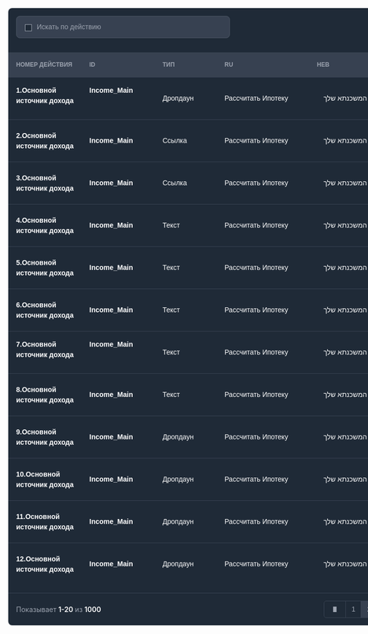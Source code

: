 <div data-language="RU" data-state="Default" style="width: 925px; background: var(--gray-800, #1F2A37); box-shadow: 0px 1px 2px -1px rgba(0, 0, 0, 0.10); border-radius: 8px; flex-direction: column; justify-content: flex-start; align-items: flex-start; display: inline-flex">
  <div data-language="RU" data-show-datepicker="false" data-state="Default" style="align-self: stretch; padding: 16px; justify-content: space-between; align-items: center; display: inline-flex">
    <div style="width: 893px; height: 42px; position: relative">
      <div style="width: 403px; height: 42px; left: 0px; top: 0px; position: absolute">
        <div data-dark-mode="True" data-language="RU" data-show-helper-text="false" data-show-label="false" data-show-left-icon="true" data-show-placeholder="true" data-show-right-icon="false" data-size="Regular" data-state="Normal" style="left: 0px; top: 0px; position: absolute; flex-direction: column; justify-content: flex-start; align-items: flex-start; gap: 8px; display: inline-flex">
          <div style="width: 403px; padding-left: 16px; padding-right: 16px; padding-top: 12px; padding-bottom: 12px; background: var(--gray-700, #374151); border-radius: 8px; outline: 1px var(--gray-600, #4B5563) solid; outline-offset: -1px; justify-content: flex-start; align-items: center; gap: 10px; display: inline-flex">
            <div style="justify-content: flex-start; align-items: center; gap: 10px; display: flex">
              <div style="width: 16px; height: 16px; position: relative; overflow: hidden">
                <div style="width: 12px; height: 12px; left: 2px; top: 2px; position: absolute; background: var(--gray-800, #1F2A37); border: 1px var(--gray-400, #9CA3AF) solid"></div>
              </div>
              <div style="justify-content: center; display: flex; flex-direction: column; color: var(--gray-400, #9CA3AF); font-size: 14px; font-family: Arimo; font-weight: 400; line-height: 21px; word-wrap: break-word">Искать по действию</div>
            </div>
          </div>
        </div>
      </div>
      <div data-color="Alternative Dark" data-icon-only="False" data-outline="True" data-show-button-text="true" data-show-left-icon="true" data-show-right-icon="false" data-size="xs" data-state="Default" style="padding-left: 12px; padding-right: 12px; padding-top: 8px; padding-bottom: 8px; left: 794px; top: 4px; position: absolute; background: var(--gray-800, #1F2A37); border-radius: 8px; outline: 1px var(--gray-600, #4B5563) solid; outline-offset: -1px; justify-content: center; align-items: center; gap: 8px; display: inline-flex">
        <div style="width: 16px; height: 16px; position: relative; overflow: hidden">
          <div style="width: 13.33px; height: 12.33px; left: 1.33px; top: 1.83px; position: absolute; background: var(--gray-50, #F9FAFB)"></div>
        </div>
        <div style="color: var(--gray-50, #F9FAFB); font-size: 12px; font-family: Arimo; font-weight: 500; line-height: 18px; word-wrap: break-word">Фильтры</div>
      </div>
    </div>
  </div>
  <div style="align-self: stretch; justify-content: flex-start; align-items: center; display: inline-flex">
    <div style="width: 149px; flex-direction: column; justify-content: flex-start; align-items: flex-start; display: inline-flex">
      <div style="align-self: stretch; padding: 16px; background: var(--gray-700, #374151); justify-content: flex-start; align-items: center; display: inline-flex">
        <div style="color: var(--gray-400, #9CA3AF); font-size: 12px; font-family: Arimo; font-weight: 600; text-transform: uppercase; line-height: 18px; word-wrap: break-word">Номер действия</div>
      </div>
      <div style="align-self: stretch; height: 1px; background: var(--gray-700, #374151)"></div>
      <div style="align-self: stretch; height: 53px; padding: 16px; flex-direction: column; justify-content: flex-start; align-items: center; display: flex">
        <div style="align-self: stretch; justify-content: flex-start; align-items: center; gap: 8px; display: inline-flex">
          <div style="flex: 1 1 0; color: var(--white, white); font-size: 14px; font-family: Arimo; font-weight: 600; line-height: 21px; word-wrap: break-word">1.Основной источник дохода</div>
        </div>
      </div>
      <div style="align-self: stretch; height: 1px; background: var(--gray-700, #374151)"></div>
      <div style="align-self: stretch; height: 53px; padding: 16px; border-top-left-radius: 8px; border-bottom-left-radius: 8px; justify-content: flex-start; align-items: center; display: inline-flex">
        <div style="flex: 1 1 0; align-self: stretch; justify-content: center; align-items: center; gap: 8px; display: flex">
          <div style="flex: 1 1 0; color: var(--white, white); font-size: 14px; font-family: Arimo; font-weight: 600; line-height: 21px; word-wrap: break-word">2.Основной источник дохода</div>
        </div>
      </div>
      <div style="align-self: stretch; height: 1px; background: var(--gray-700, #374151)"></div>
      <div style="align-self: stretch; height: 53px; padding: 16px; justify-content: flex-start; align-items: center; display: inline-flex">
        <div style="flex: 1 1 0; align-self: stretch; justify-content: center; align-items: center; gap: 8px; display: flex">
          <div style="flex: 1 1 0; color: var(--white, white); font-size: 14px; font-family: Arimo; font-weight: 600; line-height: 21px; word-wrap: break-word">3.Основной источник дохода</div>
        </div>
      </div>
      <div style="align-self: stretch; height: 1px; background: var(--gray-700, #374151)"></div>
      <div style="align-self: stretch; height: 53px; padding: 16px; border-top-left-radius: 8px; border-bottom-left-radius: 8px; justify-content: flex-start; align-items: center; display: inline-flex">
        <div style="flex: 1 1 0; align-self: stretch; justify-content: center; align-items: center; gap: 8px; display: flex">
          <div style="flex: 1 1 0; color: var(--white, white); font-size: 14px; font-family: Arimo; font-weight: 600; line-height: 21px; word-wrap: break-word">4.Основной источник дохода</div>
        </div>
      </div>
      <div style="align-self: stretch; height: 1px; background: var(--gray-700, #374151)"></div>
      <div style="align-self: stretch; height: 53px; padding: 16px; justify-content: flex-start; align-items: center; display: inline-flex">
        <div style="flex: 1 1 0; align-self: stretch; justify-content: center; align-items: center; gap: 8px; display: flex">
          <div style="flex: 1 1 0; color: var(--white, white); font-size: 14px; font-family: Arimo; font-weight: 600; line-height: 21px; word-wrap: break-word">5.Основной источник дохода</div>
        </div>
      </div>
      <div style="align-self: stretch; height: 1px; background: var(--gray-700, #374151)"></div>
      <div style="align-self: stretch; height: 53px; padding: 16px; border-top-left-radius: 8px; border-bottom-left-radius: 8px; justify-content: flex-start; align-items: center; display: inline-flex">
        <div style="flex: 1 1 0; align-self: stretch; justify-content: center; align-items: center; gap: 8px; display: flex">
          <div style="flex: 1 1 0; color: var(--white, white); font-size: 14px; font-family: Arimo; font-weight: 600; line-height: 21px; word-wrap: break-word">6.Основной источник дохода</div>
        </div>
      </div>
      <div style="align-self: stretch; height: 1px; background: var(--gray-700, #374151)"></div>
      <div style="align-self: stretch; height: 53px; padding: 16px; flex-direction: column; justify-content: flex-start; align-items: center; display: flex">
        <div style="align-self: stretch; justify-content: flex-start; align-items: center; gap: 8px; display: inline-flex">
          <div style="flex: 1 1 0; color: var(--white, white); font-size: 14px; font-family: Arimo; font-weight: 600; line-height: 21px; word-wrap: break-word">7.Основной источник дохода</div>
        </div>
      </div>
      <div style="align-self: stretch; height: 1px; background: var(--gray-700, #374151)"></div>
      <div style="align-self: stretch; height: 53px; padding: 16px; border-top-left-radius: 8px; border-bottom-left-radius: 8px; justify-content: flex-start; align-items: center; display: inline-flex">
        <div style="flex: 1 1 0; align-self: stretch; justify-content: center; align-items: center; gap: 8px; display: flex">
          <div style="flex: 1 1 0; color: var(--white, white); font-size: 14px; font-family: Arimo; font-weight: 600; line-height: 21px; word-wrap: break-word">8.Основной источник дохода</div>
        </div>
      </div>
      <div style="align-self: stretch; height: 1px; background: var(--gray-700, #374151)"></div>
      <div style="align-self: stretch; height: 53px; padding: 16px; justify-content: flex-start; align-items: center; display: inline-flex">
        <div style="flex: 1 1 0; align-self: stretch; justify-content: center; align-items: center; gap: 8px; display: flex">
          <div style="flex: 1 1 0; color: var(--white, white); font-size: 14px; font-family: Arimo; font-weight: 600; line-height: 21px; word-wrap: break-word">9.Основной источник дохода</div>
        </div>
      </div>
      <div style="align-self: stretch; height: 1px; background: var(--gray-700, #374151)"></div>
      <div style="align-self: stretch; height: 53px; padding: 16px; border-top-left-radius: 8px; border-bottom-left-radius: 8px; justify-content: flex-start; align-items: center; display: inline-flex">
        <div style="flex: 1 1 0; align-self: stretch; justify-content: center; align-items: center; gap: 8px; display: flex">
          <div style="flex: 1 1 0; color: var(--white, white); font-size: 14px; font-family: Arimo; font-weight: 600; line-height: 21px; word-wrap: break-word">10.Основной источник дохода</div>
        </div>
      </div>
      <div style="align-self: stretch; height: 1px; background: var(--gray-700, #374151)"></div>
      <div style="align-self: stretch; height: 53px; padding: 16px; justify-content: flex-start; align-items: center; display: inline-flex">
        <div style="flex: 1 1 0; align-self: stretch; justify-content: center; align-items: center; gap: 8px; display: flex">
          <div style="flex: 1 1 0; color: var(--white, white); font-size: 14px; font-family: Arimo; font-weight: 600; line-height: 21px; word-wrap: break-word">11.Основной источник дохода</div>
        </div>
      </div>
      <div style="align-self: stretch; height: 1px; background: var(--gray-700, #374151)"></div>
      <div style="align-self: stretch; height: 53px; padding: 16px; border-top-left-radius: 8px; border-bottom-left-radius: 8px; justify-content: flex-start; align-items: center; display: inline-flex">
        <div style="flex: 1 1 0; align-self: stretch; justify-content: center; align-items: center; gap: 8px; display: flex">
          <div style="flex: 1 1 0; color: var(--white, white); font-size: 14px; font-family: Arimo; font-weight: 600; line-height: 21px; word-wrap: break-word">12.Основной источник дохода</div>
        </div>
      </div>
    </div>
    <div style="width: 149px; flex-direction: column; justify-content: flex-start; align-items: flex-start; display: inline-flex">
      <div style="align-self: stretch; padding: 16px; background: var(--gray-700, #374151); justify-content: flex-start; align-items: center; display: inline-flex">
        <div style="color: var(--gray-400, #9CA3AF); font-size: 12px; font-family: Arimo; font-weight: 600; text-transform: uppercase; line-height: 18px; word-wrap: break-word">ID</div>
      </div>
      <div style="align-self: stretch; height: 1px; background: var(--gray-700, #374151)"></div>
      <div style="align-self: stretch; height: 53px; padding: 16px; flex-direction: column; justify-content: flex-start; align-items: center; display: flex">
        <div style="align-self: stretch; justify-content: flex-start; align-items: center; gap: 8px; display: inline-flex">
          <div style="flex: 1 1 0; color: var(--white, white); font-size: 14px; font-family: Arimo; font-weight: 600; line-height: 21px; word-wrap: break-word">Income_Main</div>
        </div>
      </div>
      <div style="align-self: stretch; height: 1px; background: var(--gray-700, #374151)"></div>
      <div style="align-self: stretch; height: 53px; padding: 16px; border-top-left-radius: 8px; border-bottom-left-radius: 8px; justify-content: flex-start; align-items: center; display: inline-flex">
        <div style="flex: 1 1 0; align-self: stretch; justify-content: center; align-items: center; gap: 8px; display: flex">
          <div style="flex: 1 1 0; color: var(--white, white); font-size: 14px; font-family: Arimo; font-weight: 600; line-height: 21px; word-wrap: break-word">Income_Main</div>
        </div>
      </div>
      <div style="align-self: stretch; height: 1px; background: var(--gray-700, #374151)"></div>
      <div style="align-self: stretch; height: 53px; padding: 16px; justify-content: flex-start; align-items: center; display: inline-flex">
        <div style="flex: 1 1 0; align-self: stretch; justify-content: center; align-items: center; gap: 8px; display: flex">
          <div style="flex: 1 1 0; color: var(--white, white); font-size: 14px; font-family: Arimo; font-weight: 600; line-height: 21px; word-wrap: break-word">Income_Main</div>
        </div>
      </div>
      <div style="align-self: stretch; height: 1px; background: var(--gray-700, #374151)"></div>
      <div style="align-self: stretch; height: 53px; padding: 16px; border-top-left-radius: 8px; border-bottom-left-radius: 8px; justify-content: flex-start; align-items: center; display: inline-flex">
        <div style="flex: 1 1 0; align-self: stretch; justify-content: center; align-items: center; gap: 8px; display: flex">
          <div style="flex: 1 1 0; color: var(--white, white); font-size: 14px; font-family: Arimo; font-weight: 600; line-height: 21px; word-wrap: break-word">Income_Main</div>
        </div>
      </div>
      <div style="align-self: stretch; height: 1px; background: var(--gray-700, #374151)"></div>
      <div style="align-self: stretch; height: 53px; padding: 16px; justify-content: flex-start; align-items: center; display: inline-flex">
        <div style="flex: 1 1 0; align-self: stretch; justify-content: center; align-items: center; gap: 8px; display: flex">
          <div style="flex: 1 1 0; color: var(--white, white); font-size: 14px; font-family: Arimo; font-weight: 600; line-height: 21px; word-wrap: break-word">Income_Main</div>
        </div>
      </div>
      <div style="align-self: stretch; height: 1px; background: var(--gray-700, #374151)"></div>
      <div style="align-self: stretch; height: 53px; padding: 16px; border-top-left-radius: 8px; border-bottom-left-radius: 8px; justify-content: flex-start; align-items: center; display: inline-flex">
        <div style="flex: 1 1 0; align-self: stretch; justify-content: center; align-items: center; gap: 8px; display: flex">
          <div style="flex: 1 1 0; color: var(--white, white); font-size: 14px; font-family: Arimo; font-weight: 600; line-height: 21px; word-wrap: break-word">Income_Main</div>
        </div>
      </div>
      <div style="align-self: stretch; height: 1px; background: var(--gray-700, #374151)"></div>
      <div style="align-self: stretch; height: 53px; padding: 16px; flex-direction: column; justify-content: flex-start; align-items: center; display: flex">
        <div style="align-self: stretch; justify-content: flex-start; align-items: center; gap: 8px; display: inline-flex">
          <div style="flex: 1 1 0; color: var(--white, white); font-size: 14px; font-family: Arimo; font-weight: 600; line-height: 21px; word-wrap: break-word">Income_Main</div>
        </div>
      </div>
      <div style="align-self: stretch; height: 1px; background: var(--gray-700, #374151)"></div>
      <div style="align-self: stretch; height: 53px; padding: 16px; border-top-left-radius: 8px; border-bottom-left-radius: 8px; justify-content: flex-start; align-items: center; display: inline-flex">
        <div style="flex: 1 1 0; align-self: stretch; justify-content: center; align-items: center; gap: 8px; display: flex">
          <div style="flex: 1 1 0; color: var(--white, white); font-size: 14px; font-family: Arimo; font-weight: 600; line-height: 21px; word-wrap: break-word">Income_Main</div>
        </div>
      </div>
      <div style="align-self: stretch; height: 1px; background: var(--gray-700, #374151)"></div>
      <div style="align-self: stretch; height: 53px; padding: 16px; justify-content: flex-start; align-items: center; display: inline-flex">
        <div style="flex: 1 1 0; align-self: stretch; justify-content: center; align-items: center; gap: 8px; display: flex">
          <div style="flex: 1 1 0; color: var(--white, white); font-size: 14px; font-family: Arimo; font-weight: 600; line-height: 21px; word-wrap: break-word">Income_Main</div>
        </div>
      </div>
      <div style="align-self: stretch; height: 1px; background: var(--gray-700, #374151)"></div>
      <div style="align-self: stretch; height: 53px; padding: 16px; border-top-left-radius: 8px; border-bottom-left-radius: 8px; justify-content: flex-start; align-items: center; display: inline-flex">
        <div style="flex: 1 1 0; align-self: stretch; justify-content: center; align-items: center; gap: 8px; display: flex">
          <div style="flex: 1 1 0; color: var(--white, white); font-size: 14px; font-family: Arimo; font-weight: 600; line-height: 21px; word-wrap: break-word">Income_Main</div>
        </div>
      </div>
      <div style="align-self: stretch; height: 1px; background: var(--gray-700, #374151)"></div>
      <div style="align-self: stretch; height: 53px; padding: 16px; justify-content: flex-start; align-items: center; display: inline-flex">
        <div style="flex: 1 1 0; align-self: stretch; justify-content: center; align-items: center; gap: 8px; display: flex">
          <div style="flex: 1 1 0; color: var(--white, white); font-size: 14px; font-family: Arimo; font-weight: 600; line-height: 21px; word-wrap: break-word">Income_Main</div>
        </div>
      </div>
      <div style="align-self: stretch; height: 1px; background: var(--gray-700, #374151)"></div>
      <div style="align-self: stretch; height: 53px; padding: 16px; border-top-left-radius: 8px; border-bottom-left-radius: 8px; justify-content: flex-start; align-items: center; display: inline-flex">
        <div style="flex: 1 1 0; align-self: stretch; justify-content: center; align-items: center; gap: 8px; display: flex">
          <div style="flex: 1 1 0; color: var(--white, white); font-size: 14px; font-family: Arimo; font-weight: 600; line-height: 21px; word-wrap: break-word">Income_Main</div>
        </div>
      </div>
    </div>
    <div style="width: 126px; flex-direction: column; justify-content: flex-start; align-items: flex-start; display: inline-flex">
      <div style="align-self: stretch; padding: 16px; background: var(--gray-700, #374151); justify-content: flex-start; align-items: center; display: inline-flex">
        <div style="color: var(--gray-400, #9CA3AF); font-size: 12px; font-family: Arimo; font-weight: 600; text-transform: uppercase; line-height: 18px; word-wrap: break-word">Тип</div>
      </div>
      <div style="align-self: stretch; height: 1px; background: var(--gray-700, #374151)"></div>
      <div style="align-self: stretch; height: 53px; padding: 16px; justify-content: flex-start; align-items: center; display: inline-flex">
        <div style="width: 189px; justify-content: center; display: flex; flex-direction: column; color: var(--white, white); font-size: 14px; font-family: Arimo; font-weight: 500; line-height: 21px; word-wrap: break-word">Дропдаун</div>
      </div>
      <div style="align-self: stretch; height: 1px; background: var(--gray-700, #374151)"></div>
      <div style="align-self: stretch; height: 53px; padding: 16px; border-top-right-radius: 8px; border-bottom-right-radius: 8px; justify-content: flex-start; align-items: center; display: inline-flex">
        <div style="flex: 1 1 0; height: 22px; justify-content: center; display: flex; flex-direction: column; color: var(--white, white); font-size: 14px; font-family: Arimo; font-weight: 500; line-height: 21px; word-wrap: break-word">Ссылка</div>
      </div>
      <div style="align-self: stretch; height: 1px; background: var(--gray-700, #374151)"></div>
      <div style="align-self: stretch; height: 53px; padding: 16px; justify-content: flex-start; align-items: center; display: inline-flex">
        <div style="flex: 1 1 0; height: 22px; justify-content: center; display: flex; flex-direction: column; color: var(--white, white); font-size: 14px; font-family: Arimo; font-weight: 500; line-height: 21px; word-wrap: break-word">Ссылка</div>
      </div>
      <div style="align-self: stretch; height: 1px; background: var(--gray-700, #374151)"></div>
      <div style="align-self: stretch; height: 53px; padding: 16px; border-top-right-radius: 8px; border-bottom-right-radius: 8px; justify-content: flex-start; align-items: center; display: inline-flex">
        <div style="flex: 1 1 0; height: 22px; justify-content: center; display: flex; flex-direction: column; color: var(--white, white); font-size: 14px; font-family: Arimo; font-weight: 500; line-height: 21px; word-wrap: break-word">Текст</div>
      </div>
      <div style="align-self: stretch; height: 1px; background: var(--gray-700, #374151)"></div>
      <div style="align-self: stretch; height: 53px; padding: 16px; justify-content: flex-start; align-items: center; display: inline-flex">
        <div style="flex: 1 1 0; height: 22px; justify-content: center; display: flex; flex-direction: column; color: var(--white, white); font-size: 14px; font-family: Arimo; font-weight: 500; line-height: 21px; word-wrap: break-word">Текст</div>
      </div>
      <div style="align-self: stretch; height: 1px; background: var(--gray-700, #374151)"></div>
      <div style="align-self: stretch; height: 53px; padding: 16px; border-top-right-radius: 8px; border-bottom-right-radius: 8px; justify-content: flex-start; align-items: center; display: inline-flex">
        <div style="flex: 1 1 0; height: 22px; justify-content: center; display: flex; flex-direction: column; color: var(--white, white); font-size: 14px; font-family: Arimo; font-weight: 500; line-height: 21px; word-wrap: break-word">Текст</div>
      </div>
      <div style="align-self: stretch; height: 1px; background: var(--gray-700, #374151)"></div>
      <div style="align-self: stretch; height: 53px; padding: 16px; justify-content: flex-start; align-items: center; display: inline-flex">
        <div style="width: 189px; justify-content: center; display: flex; flex-direction: column; color: var(--white, white); font-size: 14px; font-family: Arimo; font-weight: 500; line-height: 21px; word-wrap: break-word">Текст</div>
      </div>
      <div style="align-self: stretch; height: 1px; background: var(--gray-700, #374151)"></div>
      <div style="align-self: stretch; height: 53px; padding: 16px; border-top-right-radius: 8px; border-bottom-right-radius: 8px; justify-content: flex-start; align-items: center; display: inline-flex">
        <div style="flex: 1 1 0; height: 22px; justify-content: center; display: flex; flex-direction: column; color: var(--white, white); font-size: 14px; font-family: Arimo; font-weight: 500; line-height: 21px; word-wrap: break-word">Текст</div>
      </div>
      <div style="align-self: stretch; height: 1px; background: var(--gray-700, #374151)"></div>
      <div style="align-self: stretch; height: 53px; padding: 16px; justify-content: flex-start; align-items: center; display: inline-flex">
        <div style="flex: 1 1 0; height: 22px; justify-content: center; display: flex; flex-direction: column; color: var(--white, white); font-size: 14px; font-family: Arimo; font-weight: 500; line-height: 21px; word-wrap: break-word">Дропдаун</div>
      </div>
      <div style="align-self: stretch; height: 1px; background: var(--gray-700, #374151)"></div>
      <div style="align-self: stretch; height: 53px; padding: 16px; border-top-right-radius: 8px; border-bottom-right-radius: 8px; justify-content: flex-start; align-items: center; display: inline-flex">
        <div style="flex: 1 1 0; height: 22px; justify-content: center; display: flex; flex-direction: column; color: var(--white, white); font-size: 14px; font-family: Arimo; font-weight: 500; line-height: 21px; word-wrap: break-word">Дропдаун</div>
      </div>
      <div style="align-self: stretch; height: 1px; background: var(--gray-700, #374151)"></div>
      <div style="align-self: stretch; height: 53px; padding: 16px; justify-content: flex-start; align-items: center; display: inline-flex">
        <div style="flex: 1 1 0; height: 22px; justify-content: center; display: flex; flex-direction: column; color: var(--white, white); font-size: 14px; font-family: Arimo; font-weight: 500; line-height: 21px; word-wrap: break-word">Дропдаун</div>
      </div>
      <div style="align-self: stretch; height: 1px; background: var(--gray-700, #374151)"></div>
      <div style="align-self: stretch; height: 53px; padding: 16px; border-top-right-radius: 8px; border-bottom-right-radius: 8px; justify-content: flex-start; align-items: center; display: inline-flex">
        <div style="flex: 1 1 0; height: 22px; justify-content: center; display: flex; flex-direction: column; color: var(--white, white); font-size: 14px; font-family: Arimo; font-weight: 500; line-height: 21px; word-wrap: break-word">Дропдаун</div>
      </div>
    </div>
    <div style="width: 188px; flex-direction: column; justify-content: flex-start; align-items: flex-start; display: inline-flex">
      <div style="align-self: stretch; padding: 16px; background: var(--gray-700, #374151); justify-content: flex-start; align-items: center; display: inline-flex">
        <div style="color: var(--gray-400, #9CA3AF); font-size: 12px; font-family: Arimo; font-weight: 600; text-transform: uppercase; line-height: 18px; word-wrap: break-word">RU</div>
      </div>
      <div style="align-self: stretch; height: 1px; background: var(--gray-700, #374151)"></div>
      <div style="align-self: stretch; height: 53px; padding: 16px; justify-content: flex-start; align-items: center; display: inline-flex">
        <div style="width: 189px; justify-content: center; display: flex; flex-direction: column; color: var(--white, white); font-size: 14px; font-family: Arimo; font-weight: 400; line-height: 21px; word-wrap: break-word">Рассчитать Ипотеку</div>
      </div>
      <div style="align-self: stretch; height: 1px; background: var(--gray-700, #374151)"></div>
      <div style="align-self: stretch; height: 53px; padding: 16px; border-top-right-radius: 8px; border-bottom-right-radius: 8px; justify-content: flex-start; align-items: center; display: inline-flex">
        <div style="flex: 1 1 0; height: 22px; justify-content: center; display: flex; flex-direction: column; color: var(--white, white); font-size: 14px; font-family: Arimo; font-weight: 400; line-height: 21px; word-wrap: break-word">Рассчитать Ипотеку</div>
      </div>
      <div style="align-self: stretch; height: 1px; background: var(--gray-700, #374151)"></div>
      <div style="align-self: stretch; height: 53px; padding: 16px; justify-content: flex-start; align-items: center; display: inline-flex">
        <div style="flex: 1 1 0; height: 22px; justify-content: center; display: flex; flex-direction: column; color: var(--white, white); font-size: 14px; font-family: Arimo; font-weight: 400; line-height: 21px; word-wrap: break-word">Рассчитать Ипотеку</div>
      </div>
      <div style="align-self: stretch; height: 1px; background: var(--gray-700, #374151)"></div>
      <div style="align-self: stretch; height: 53px; padding: 16px; border-top-right-radius: 8px; border-bottom-right-radius: 8px; justify-content: flex-start; align-items: center; display: inline-flex">
        <div style="flex: 1 1 0; height: 22px; justify-content: center; display: flex; flex-direction: column; color: var(--white, white); font-size: 14px; font-family: Arimo; font-weight: 400; line-height: 21px; word-wrap: break-word">Рассчитать Ипотеку</div>
      </div>
      <div style="align-self: stretch; height: 1px; background: var(--gray-700, #374151)"></div>
      <div style="align-self: stretch; height: 53px; padding: 16px; justify-content: flex-start; align-items: center; display: inline-flex">
        <div style="flex: 1 1 0; justify-content: center; display: flex; flex-direction: column; color: var(--white, white); font-size: 14px; font-family: Arimo; font-weight: 400; line-height: 21px; word-wrap: break-word">Рассчитать Ипотеку</div>
      </div>
      <div style="align-self: stretch; height: 1px; background: var(--gray-700, #374151)"></div>
      <div style="align-self: stretch; height: 53px; padding: 16px; border-top-right-radius: 8px; border-bottom-right-radius: 8px; justify-content: flex-start; align-items: center; display: inline-flex">
        <div style="flex: 1 1 0; height: 22px; justify-content: center; display: flex; flex-direction: column; color: var(--white, white); font-size: 14px; font-family: Arimo; font-weight: 400; line-height: 21px; word-wrap: break-word">Рассчитать Ипотеку</div>
      </div>
      <div style="align-self: stretch; height: 1px; background: var(--gray-700, #374151)"></div>
      <div style="align-self: stretch; height: 53px; padding: 16px; justify-content: flex-start; align-items: center; display: inline-flex">
        <div style="width: 189px; justify-content: center; display: flex; flex-direction: column; color: var(--white, white); font-size: 14px; font-family: Arimo; font-weight: 400; line-height: 21px; word-wrap: break-word">Рассчитать Ипотеку</div>
      </div>
      <div style="align-self: stretch; height: 1px; background: var(--gray-700, #374151)"></div>
      <div style="align-self: stretch; height: 53px; padding: 16px; border-top-right-radius: 8px; border-bottom-right-radius: 8px; justify-content: flex-start; align-items: center; display: inline-flex">
        <div style="flex: 1 1 0; height: 22px; justify-content: center; display: flex; flex-direction: column; color: var(--white, white); font-size: 14px; font-family: Arimo; font-weight: 400; line-height: 21px; word-wrap: break-word">Рассчитать Ипотеку</div>
      </div>
      <div style="align-self: stretch; height: 1px; background: var(--gray-700, #374151)"></div>
      <div style="align-self: stretch; height: 53px; padding: 16px; justify-content: flex-start; align-items: center; display: inline-flex">
        <div style="flex: 1 1 0; height: 22px; justify-content: center; display: flex; flex-direction: column; color: var(--white, white); font-size: 14px; font-family: Arimo; font-weight: 400; line-height: 21px; word-wrap: break-word">Рассчитать Ипотеку</div>
      </div>
      <div style="align-self: stretch; height: 1px; background: var(--gray-700, #374151)"></div>
      <div style="align-self: stretch; height: 53px; padding: 16px; border-top-right-radius: 8px; border-bottom-right-radius: 8px; justify-content: flex-start; align-items: center; display: inline-flex">
        <div style="flex: 1 1 0; height: 22px; justify-content: center; display: flex; flex-direction: column; color: var(--white, white); font-size: 14px; font-family: Arimo; font-weight: 400; line-height: 21px; word-wrap: break-word">Рассчитать Ипотеку</div>
      </div>
      <div style="align-self: stretch; height: 1px; background: var(--gray-700, #374151)"></div>
      <div style="align-self: stretch; height: 53px; padding: 16px; justify-content: flex-start; align-items: center; display: inline-flex">
        <div style="flex: 1 1 0; height: 22px; justify-content: center; display: flex; flex-direction: column; color: var(--white, white); font-size: 14px; font-family: Arimo; font-weight: 400; line-height: 21px; word-wrap: break-word">Рассчитать Ипотеку</div>
      </div>
      <div style="align-self: stretch; height: 1px; background: var(--gray-700, #374151)"></div>
      <div style="align-self: stretch; height: 53px; padding: 16px; border-top-right-radius: 8px; border-bottom-right-radius: 8px; justify-content: flex-start; align-items: center; display: inline-flex">
        <div style="flex: 1 1 0; height: 22px; justify-content: center; display: flex; flex-direction: column; color: var(--white, white); font-size: 14px; font-family: Arimo; font-weight: 400; line-height: 21px; word-wrap: break-word">Рассчитать Ипотеку</div>
      </div>
    </div>
    <div style="width: 188px; flex-direction: column; justify-content: flex-start; align-items: flex-start; display: inline-flex">
      <div style="align-self: stretch; padding: 16px; background: var(--gray-700, #374151); justify-content: flex-start; align-items: center; display: inline-flex">
        <div style="color: var(--gray-400, #9CA3AF); font-size: 12px; font-family: Arimo; font-weight: 600; text-transform: uppercase; line-height: 18px; word-wrap: break-word">HEb</div>
      </div>
      <div style="align-self: stretch; height: 1px; background: var(--gray-700, #374151)"></div>
      <div style="align-self: stretch; height: 53px; padding: 16px; justify-content: flex-start; align-items: center; display: inline-flex">
        <div style="flex: 1 1 0; text-align: right; justify-content: center; display: flex; flex-direction: column; color: var(--white, white); font-size: 14px; font-family: Arimo; font-weight: 400; line-height: 21px; word-wrap: break-word">חשב את המשכנתא שלך</div>
      </div>
      <div style="align-self: stretch; height: 1px; background: var(--gray-700, #374151)"></div>
      <div style="align-self: stretch; height: 53px; padding: 16px; border-top-right-radius: 8px; border-bottom-right-radius: 8px; justify-content: flex-start; align-items: center; display: inline-flex">
        <div style="flex: 1 1 0; height: 22px; text-align: right; justify-content: center; display: flex; flex-direction: column; color: var(--white, white); font-size: 14px; font-family: Arimo; font-weight: 400; line-height: 21px; word-wrap: break-word">חשב את המשכנתא שלך</div>
      </div>
      <div style="align-self: stretch; height: 1px; background: var(--gray-700, #374151)"></div>
      <div style="align-self: stretch; height: 53px; padding: 16px; justify-content: flex-start; align-items: center; display: inline-flex">
        <div style="flex: 1 1 0; height: 22px; text-align: right; justify-content: center; display: flex; flex-direction: column; color: var(--white, white); font-size: 14px; font-family: Arimo; font-weight: 400; line-height: 21px; word-wrap: break-word">חשב את המשכנתא שלך</div>
      </div>
      <div style="align-self: stretch; height: 1px; background: var(--gray-700, #374151)"></div>
      <div style="align-self: stretch; height: 53px; padding: 16px; border-top-right-radius: 8px; border-bottom-right-radius: 8px; justify-content: flex-start; align-items: center; display: inline-flex">
        <div style="flex: 1 1 0; height: 22px; text-align: right; justify-content: center; display: flex; flex-direction: column; color: var(--white, white); font-size: 14px; font-family: Arimo; font-weight: 400; line-height: 21px; word-wrap: break-word">חשב את המשכנתא שלך</div>
      </div>
      <div style="align-self: stretch; height: 1px; background: var(--gray-700, #374151)"></div>
      <div style="align-self: stretch; height: 53px; padding: 16px; justify-content: flex-start; align-items: center; display: inline-flex">
        <div style="flex: 1 1 0; height: 22px; text-align: right; justify-content: center; display: flex; flex-direction: column; color: var(--white, white); font-size: 14px; font-family: Arimo; font-weight: 400; line-height: 21px; word-wrap: break-word">חשב את המשכנתא שלך</div>
      </div>
      <div style="align-self: stretch; height: 1px; background: var(--gray-700, #374151)"></div>
      <div style="align-self: stretch; height: 53px; padding: 16px; border-top-right-radius: 8px; border-bottom-right-radius: 8px; justify-content: flex-start; align-items: center; display: inline-flex">
        <div style="flex: 1 1 0; height: 22px; text-align: right; justify-content: center; display: flex; flex-direction: column; color: var(--white, white); font-size: 14px; font-family: Arimo; font-weight: 400; line-height: 21px; word-wrap: break-word">חשב את המשכנתא שלך</div>
      </div>
      <div style="align-self: stretch; height: 1px; background: var(--gray-700, #374151)"></div>
      <div style="align-self: stretch; height: 53px; padding: 16px; justify-content: flex-start; align-items: center; display: inline-flex">
        <div style="flex: 1 1 0; text-align: right; justify-content: center; display: flex; flex-direction: column; color: var(--white, white); font-size: 14px; font-family: Arimo; font-weight: 400; line-height: 21px; word-wrap: break-word">חשב את המשכנתא שלך</div>
      </div>
      <div style="align-self: stretch; height: 1px; background: var(--gray-700, #374151)"></div>
      <div style="align-self: stretch; height: 53px; padding: 16px; border-top-right-radius: 8px; border-bottom-right-radius: 8px; justify-content: flex-start; align-items: center; display: inline-flex">
        <div style="flex: 1 1 0; height: 22px; text-align: right; justify-content: center; display: flex; flex-direction: column; color: var(--white, white); font-size: 14px; font-family: Arimo; font-weight: 400; line-height: 21px; word-wrap: break-word">חשב את המשכנתא שלך</div>
      </div>
      <div style="align-self: stretch; height: 1px; background: var(--gray-700, #374151)"></div>
      <div style="align-self: stretch; height: 53px; padding: 16px; justify-content: flex-start; align-items: center; display: inline-flex">
        <div style="flex: 1 1 0; height: 22px; text-align: right; justify-content: center; display: flex; flex-direction: column; color: var(--white, white); font-size: 14px; font-family: Arimo; font-weight: 400; line-height: 21px; word-wrap: break-word">חשב את המשכנתא שלך</div>
      </div>
      <div style="align-self: stretch; height: 1px; background: var(--gray-700, #374151)"></div>
      <div style="align-self: stretch; height: 53px; padding: 16px; border-top-right-radius: 8px; border-bottom-right-radius: 8px; justify-content: flex-start; align-items: center; display: inline-flex">
        <div style="flex: 1 1 0; height: 22px; text-align: right; justify-content: center; display: flex; flex-direction: column; color: var(--white, white); font-size: 14px; font-family: Arimo; font-weight: 400; line-height: 21px; word-wrap: break-word">חשב את המשכנתא שלך</div>
      </div>
      <div style="align-self: stretch; height: 1px; background: var(--gray-700, #374151)"></div>
      <div style="align-self: stretch; height: 53px; padding: 16px; justify-content: flex-start; align-items: center; display: inline-flex">
        <div style="flex: 1 1 0; height: 22px; text-align: right; justify-content: center; display: flex; flex-direction: column; color: var(--white, white); font-size: 14px; font-family: Arimo; font-weight: 400; line-height: 21px; word-wrap: break-word">חשב את המשכנתא שלך</div>
      </div>
      <div style="align-self: stretch; height: 1px; background: var(--gray-700, #374151)"></div>
      <div style="align-self: stretch; height: 53px; padding: 16px; border-top-right-radius: 8px; border-bottom-right-radius: 8px; justify-content: flex-start; align-items: center; display: inline-flex">
        <div style="flex: 1 1 0; height: 22px; text-align: right; justify-content: center; display: flex; flex-direction: column; color: var(--white, white); font-size: 14px; font-family: Arimo; font-weight: 400; line-height: 21px; word-wrap: break-word">חשב את המשכנתא שלך</div>
      </div>
    </div>
    <div style="width: 125px; flex-direction: column; justify-content: flex-start; align-items: flex-start; display: inline-flex">
      <div style="align-self: stretch; height: 50px; padding: 16px; background: var(--gray-700, #374151)"></div>
      <div style="align-self: stretch; height: 1px; background: var(--gray-700, #374151)"></div>
      <div style="align-self: stretch; height: 53px; padding: 16px; justify-content: flex-start; align-items: center; display: inline-flex">
        <div style="width: 22px; height: 22px; position: relative">
          <div style="width: 7.33px; height: 12.83px; left: 7.33px; top: 4.58px; position: absolute; background: var(--gray-50, #F9FAFB)"></div>
        </div>
      </div>
      <div style="align-self: stretch; height: 1px; background: var(--gray-700, #374151)"></div>
      <div style="align-self: stretch; height: 53px; padding: 16px; border-top-right-radius: 8px; border-bottom-right-radius: 8px; justify-content: flex-start; align-items: center; display: inline-flex">
        <div style="width: 22px; height: 22px; position: relative">
          <div style="width: 22px; height: 22px; left: 0px; top: 0px; position: absolute; overflow: hidden">
            <div style="width: 15.43px; height: 15.43px; left: 3.30px; top: 3.27px; position: absolute; background: var(--gray-50, #F9FAFB)"></div>
          </div>
        </div>
      </div>
      <div style="align-self: stretch; height: 1px; background: var(--gray-700, #374151)"></div>
      <div style="align-self: stretch; height: 53px; padding: 16px; justify-content: flex-start; align-items: center; display: inline-flex">
        <div style="width: 22px; height: 22px; position: relative">
          <div style="width: 22px; height: 22px; left: 0px; top: 0px; position: absolute; overflow: hidden">
            <div style="width: 15.43px; height: 15.43px; left: 3.30px; top: 3.27px; position: absolute; background: var(--gray-50, #F9FAFB)"></div>
          </div>
        </div>
      </div>
      <div style="align-self: stretch; height: 1px; background: var(--gray-700, #374151)"></div>
      <div style="align-self: stretch; height: 53px; padding: 16px; border-top-right-radius: 8px; border-bottom-right-radius: 8px; justify-content: flex-start; align-items: center; display: inline-flex">
        <div style="width: 22px; height: 22px; position: relative">
          <div style="width: 7.33px; height: 12.83px; left: 7.33px; top: 4.58px; position: absolute; background: var(--white, white)"></div>
        </div>
      </div>
      <div style="align-self: stretch; height: 1px; background: var(--gray-700, #374151)"></div>
      <div style="align-self: stretch; height: 53px; padding: 16px; justify-content: flex-start; align-items: center; display: inline-flex">
        <div style="width: 22px; height: 22px; position: relative">
          <div style="width: 7.33px; height: 12.83px; left: 7.33px; top: 4.58px; position: absolute; background: var(--white, white)"></div>
        </div>
      </div>
      <div style="align-self: stretch; height: 1px; background: var(--gray-700, #374151)"></div>
      <div style="align-self: stretch; height: 53px; padding: 16px; border-top-right-radius: 8px; border-bottom-right-radius: 8px; justify-content: flex-start; align-items: center; display: inline-flex">
        <div style="width: 22px; height: 22px; position: relative">
          <div style="width: 7.33px; height: 12.83px; left: 7.33px; top: 4.58px; position: absolute; background: var(--white, white)"></div>
        </div>
      </div>
      <div style="align-self: stretch; height: 1px; background: var(--gray-700, #374151)"></div>
      <div style="align-self: stretch; height: 53px; padding: 16px; justify-content: flex-start; align-items: center; display: inline-flex">
        <div style="width: 22px; height: 22px; position: relative">
          <div style="width: 7.33px; height: 12.83px; left: 7.33px; top: 4.58px; position: absolute; background: var(--white, white)"></div>
        </div>
      </div>
      <div style="align-self: stretch; height: 1px; background: var(--gray-700, #374151)"></div>
      <div style="align-self: stretch; height: 53px; padding: 16px; border-top-right-radius: 8px; border-bottom-right-radius: 8px; justify-content: flex-start; align-items: center; display: inline-flex">
        <div style="width: 22px; height: 22px; position: relative">
          <div style="width: 7.33px; height: 12.83px; left: 7.33px; top: 4.58px; position: absolute; background: var(--white, white)"></div>
        </div>
      </div>
      <div style="align-self: stretch; height: 1px; background: var(--gray-700, #374151)"></div>
      <div style="align-self: stretch; height: 53px; padding: 16px; justify-content: flex-start; align-items: center; display: inline-flex">
        <div style="width: 22px; height: 22px; position: relative">
          <div style="width: 7.33px; height: 12.83px; left: 7.33px; top: 4.58px; position: absolute; background: var(--gray-50, #F9FAFB)"></div>
        </div>
      </div>
      <div style="align-self: stretch; height: 1px; background: var(--gray-700, #374151)"></div>
      <div style="align-self: stretch; height: 53px; padding: 16px; border-top-right-radius: 8px; border-bottom-right-radius: 8px; justify-content: flex-start; align-items: center; display: inline-flex">
        <div style="width: 22px; height: 22px; position: relative">
          <div style="width: 7.33px; height: 12.83px; left: 7.33px; top: 4.58px; position: absolute; background: var(--gray-50, #F9FAFB)"></div>
        </div>
      </div>
      <div style="align-self: stretch; height: 1px; background: var(--gray-700, #374151)"></div>
      <div style="align-self: stretch; height: 53px; padding: 16px; justify-content: flex-start; align-items: center; display: inline-flex">
        <div style="width: 22px; height: 22px; position: relative">
          <div style="width: 7.33px; height: 12.83px; left: 7.33px; top: 4.58px; position: absolute; background: var(--gray-50, #F9FAFB)"></div>
        </div>
      </div>
      <div style="align-self: stretch; height: 1px; background: var(--gray-700, #374151)"></div>
      <div style="align-self: stretch; height: 53px; padding: 16px; border-top-right-radius: 8px; border-bottom-right-radius: 8px; justify-content: flex-start; align-items: center; display: inline-flex">
        <div style="width: 22px; height: 22px; position: relative">
          <div style="width: 7.33px; height: 12.83px; left: 7.33px; top: 4.58px; position: absolute; background: var(--gray-50, #F9FAFB)"></div>
        </div>
      </div>
    </div>
  </div>
  <div style="align-self: stretch; padding: 16px; border-top: 1px var(--gray-700, #374151) solid; justify-content: space-between; align-items: center; display: inline-flex">
    <div><span style="color: #9CA3AF; font-size: 14px; font-family: Inter; font-weight: 400; line-height: 21px; word-wrap: break-word">Показывает </span><span style="color: white; font-size: 14px; font-family: Inter; font-weight: 600; line-height: 21px; word-wrap: break-word">1-20</span><span style="color: #9CA3AF; font-size: 14px; font-family: Inter; font-weight: 400; line-height: 21px; word-wrap: break-word"> из </span><span style="color: white; font-size: 14px; font-family: Inter; font-weight: 600; line-height: 21px; word-wrap: break-word">1000</span></div>
    <div data-dark-mode="True" data-state="Active" data-type="More pages" style="overflow: hidden; border-radius: 4px; outline: 1px var(--gray-700, #374151) solid; outline-offset: -0.50px; justify-content: flex-start; align-items: center; display: flex">
      <div style="align-self: stretch; padding-left: 12px; padding-right: 12px; padding-top: 6px; padding-bottom: 6px; background: var(--gray-800, #1F2A37); outline: 0.50px var(--gray-700, #374151) solid; outline-offset: -0.50px; flex-direction: column; justify-content: center; align-items: center; display: inline-flex">
        <div style="width: 20px; height: 20px; position: relative; overflow: hidden">
          <div style="width: 6.67px; height: 11.67px; left: 6.67px; top: 4.17px; position: absolute; background: var(--gray-400, #9CA3AF)"></div>
        </div>
      </div>
      <div style="align-self: stretch; padding-left: 12px; padding-right: 12px; padding-top: 6px; padding-bottom: 6px; background: var(--gray-800, #1F2A37); outline: 1px var(--gray-700, #374151) solid; outline-offset: -0.50px; flex-direction: column; justify-content: center; align-items: center; display: inline-flex">
        <div style="text-align: center; justify-content: center; display: flex; flex-direction: column; color: var(--gray-400, #9CA3AF); font-size: 14px; font-family: Arimo; font-weight: 500; line-height: 21px; word-wrap: break-word">1</div>
      </div>
      <div style="align-self: stretch; padding-left: 12px; padding-right: 12px; padding-top: 6px; padding-bottom: 6px; background: var(--gray-700, #374151); outline: 1px var(--gray-700, #374151) solid; outline-offset: -0.50px; flex-direction: column; justify-content: center; align-items: center; display: inline-flex">
        <div style="text-align: center; justify-content: center; display: flex; flex-direction: column; color: var(--white, white); font-size: 14px; font-family: Arimo; font-weight: 500; line-height: 21px; word-wrap: break-word">2</div>
      </div>
      <div style="align-self: stretch; padding-left: 12px; padding-right: 12px; padding-top: 6px; padding-bottom: 6px; background: var(--gray-800, #1F2A37); outline: 1px var(--gray-700, #374151) solid; outline-offset: -0.50px; flex-direction: column; justify-content: center; align-items: center; display: inline-flex">
        <div style="text-align: center; justify-content: center; display: flex; flex-direction: column; color: var(--gray-400, #9CA3AF); font-size: 14px; font-family: Arimo; font-weight: 500; line-height: 21px; word-wrap: break-word">3</div>
      </div>
      <div style="align-self: stretch; padding-left: 12px; padding-right: 12px; padding-top: 6px; padding-bottom: 6px; background: var(--gray-800, #1F2A37); outline: 1px var(--gray-700, #374151) solid; outline-offset: -0.50px; flex-direction: column; justify-content: center; align-items: center; display: inline-flex">
        <div style="text-align: center; justify-content: center; display: flex; flex-direction: column; color: var(--gray-400, #9CA3AF); font-size: 14px; font-family: Arimo; font-weight: 500; line-height: 21px; word-wrap: break-word">...</div>
      </div>
      <div style="align-self: stretch; padding-left: 12px; padding-right: 12px; padding-top: 6px; padding-bottom: 6px; background: var(--gray-800, #1F2A37); outline: 1px var(--gray-700, #374151) solid; outline-offset: -0.50px; flex-direction: column; justify-content: center; align-items: center; display: inline-flex">
        <div style="text-align: center; justify-content: center; display: flex; flex-direction: column; color: var(--gray-400, #9CA3AF); font-size: 14px; font-family: Arimo; font-weight: 500; line-height: 21px; word-wrap: break-word">100</div>
      </div>
      <div style="align-self: stretch; padding-left: 12px; padding-right: 12px; padding-top: 6px; padding-bottom: 6px; background: var(--gray-800, #1F2A37); outline: 1px var(--gray-700, #374151) solid; outline-offset: -0.50px; flex-direction: column; justify-content: center; align-items: center; display: inline-flex">
        <div style="width: 20px; height: 20px; position: relative; overflow: hidden">
          <div style="width: 6.67px; height: 11.67px; left: 6.67px; top: 4.17px; position: absolute; background: var(--gray-400, #9CA3AF)"></div>
        </div>
      </div>
    </div>
  </div>
</div>
